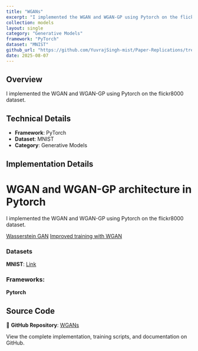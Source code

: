 ```yaml
---
title: "WGANs"
excerpt: "I implemented the WGAN and WGAN-GP using Pytorch on the flickr8000 dataset."
collection: models
layout: single
category: "Generative Models"
framework: "PyTorch"
dataset: "MNIST"
github_url: "https://github.com/YuvrajSingh-mist/Paper-Replications/tree/master/WGANs"
date: 2025-08-07
---
```


## Overview
I implemented the WGAN and WGAN-GP using Pytorch on the flickr8000 dataset.

## Technical Details
- **Framework**: PyTorch
- **Dataset**: MNIST
- **Category**: Generative Models

## Implementation Details

# WGAN and WGAN-GP architecture in Pytorch

I implemented the WGAN and WGAN-GP using Pytorch on the flickr8000 dataset.

[Wasserstein GAN](https://arxiv.org/abs/1701.07875)
[Improved training with WGAN](https://arxiv.org/abs/1704.00028)

### Datasets

**MNIST**: [Link](https://www.kaggle.com/datasets/hojjatk/mnist-dataset)

### Frameworks:
**Pytorch**

## Source Code
📁 **GitHub Repository**: [WGANs](https://github.com/YuvrajSingh-mist/Paper-Replications/tree/master/WGANs)

View the complete implementation, training scripts, and documentation on GitHub.
